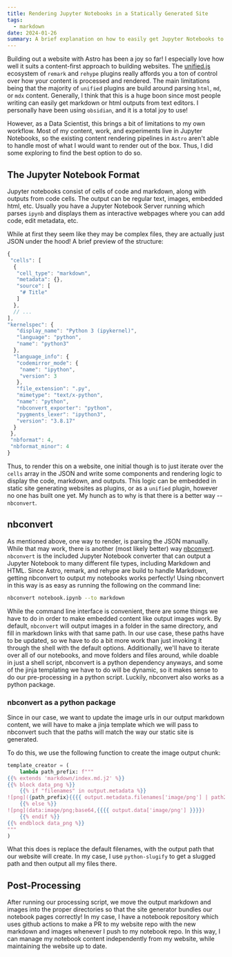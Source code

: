 ```yaml
---
title: Rendering Jupyter Notebooks in a Statically Generated Site
tags:
  - markdown
date: 2024-01-26
summary: A brief explanation on how to easily get Jupyter Notebooks to render in Static Sites.
---
```


Building out a website with Astro has been a joy so far! I especially love how well it suits a content-first approach to building websites. The [unified.js](https://unifiedjs.com/) ecosystem of `remark` and `rehype` plugins really affords you a ton of control over how your content is processed and rendered. The main limitations being that the majority of `unified` plugins are build around parsing `html`, `md`, or `mdx` content. Generally, I think that this is a huge boon since most people writing can easily get markdown or html outputs from text editors. I personally have been using `obsidian`, and it is a total joy to use!

However, as a Data Scientist, this brings a bit of limitations to my own workflow. Most of my content, work, and experiments live in Jupyter Notebooks, so the existing content rendering pipelines in `Astro` aren't able to handle most of what I would want to render out of the box. Thus, I did some exploring to find the best option to do so.
## The Jupyter Notebook Format
Jupyter notebooks consist of cells of code and markdown, along with outputs from code cells. The output can be regular text, images, embedded html, etc. Usually you have a Jupyter Notebook Server running which parses `ipynb` and displays them as interactive webpages where you can add code, edit metadata, etc. 

While at first they seem like they may be complex files, they are actually just JSON under the hood!
A brief preview of the structure:
```js
{
 "cells": [
  {
   "cell_type": "markdown",
   "metadata": {},
   "source": [
    "# Title"
   ]
  },
  // ...
],
"kernelspec": {
   "display_name": "Python 3 (ipykernel)",
   "language": "python",
   "name": "python3"
  },
  "language_info": {
   "codemirror_mode": {
    "name": "ipython",
    "version": 3
   },
   "file_extension": ".py",
   "mimetype": "text/x-python",
   "name": "python",
   "nbconvert_exporter": "python",
   "pygments_lexer": "ipython3",
   "version": "3.8.17"
  }
 },
 "nbformat": 4,
 "nbformat_minor": 4
}
```

Thus, to render this on a website, one initial though is to just iterate over the `cells` array in the JSON and write some components and rendering logic to display the code, markdown, and outputs. This logic can be embedded in static site generating websites as plugins, or as a `unified` plugin, however no one has built one yet. My hunch as to why is that there is a better way -- `nbconvert`. 
## nbconvert

As mentioned above, one way to render, is parsing the JSON manually. While that may work, there is another (most likely better) way [nbconvert](https://nbconvert.readthedocs.io/en/latest/). `nbconvert` is the included Jupyter Notebook converter that can output a Jupyter Notebook to many different file types, including Markdown and HTML. Since Astro, remark, and rehype are build to handle Markdown, getting nbconvert to output my notebooks works perfectly! Using nbconvert in this way is as easy as running the following on the command line:

```sh
nbconvert notebook.ipynb --to markdown
```

While the command line interface is convenient, there are some things we have to do in order to make embedded content like output images work. By default, `nbconvert` will output images in a folder in the same directory, and fill in markdown links with that same path. In our use case, these paths have to be updated, so we have to do a bit more work than just invoking it through the shell with the default options. Additionally, we'll have to iterate over all of our notebooks, and move folders and files around, while doable in just a shell script, nbconvert is a python dependency anyways, and some of the jinja templating we have to do will be dynamic, so it makes sense to do our pre-processing in a python script. Luckily, nbconvert also works as a python package.
### nbconvert as a python package
Since in our case, we want to update the image urls in our output markdown content, we will have to make a jinja template which we will pass to nbconvert such that the paths will match the way our static site is generated.

To do this, we use the following function to create the image output chunk:
```python
template_creator = (
    lambda path_prefix: f"""
{{% extends 'markdown/index.md.j2' %}}
{{% block data_png %}}
    {{% if "filenames" in output.metadata %}}
![png]({path_prefix}{{{{ output.metadata.filenames['image/png'] | path2url }}}})
    {{% else %}}
![png](data:image/png;base64,{{{{ output.data['image/png'] }}}})
    {{% endif %}}
{{% endblock data_png %}}
"""
)
```
What this does is replace the default filenames, with the output path that our website will create. In my case, I use `python-slugify` to get a slugged path and then output all my files there.
## Post-Processing
After running our processing script, we move the output markdown and images into the proper directories so that the site generator bundles our notebook pages correctly! In my case, I have a notebook repository which uses github actions to make a PR to my website repo with the new markdown and images whenever I push to my notebook repo. In this way, I can manage my notebook content independently from my website, while maintaining the website up to date.
